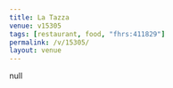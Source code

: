 ```yaml
---
title: La Tazza
venue: v15305
tags: [restaurant, food, "fhrs:411829"]
permalink: /v/15305/
layout: venue
---
```

null